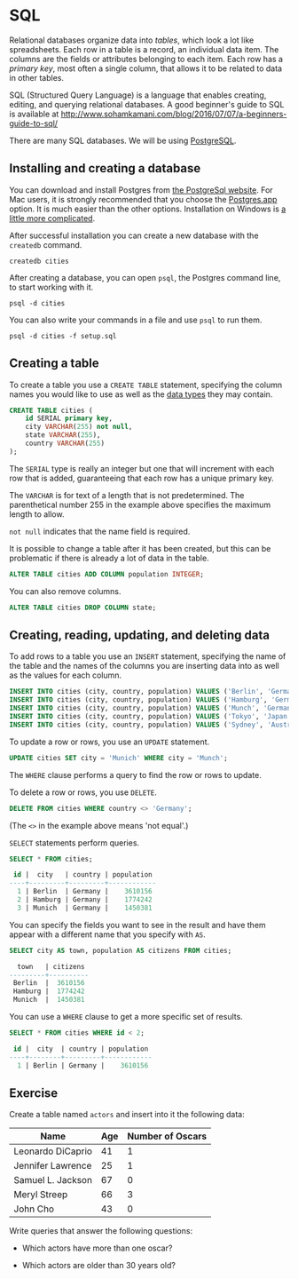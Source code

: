 # SQL

Relational databases organize data into _tables_, which look a lot like spreadsheets. Each row in a table is a record, an individual data item. The columns are the fields or attributes belonging to each item. Each row has a _primary key_, most often a single column, that allows it to be related to data in other tables.

SQL (Structured Query Language) is a language that enables creating, editing, and querying relational databases. A good beginner's guide to SQL is available at <a href="http://www.sohamkamani.com/blog/2016/07/07/a-beginners-guide-to-sql/">http://www.sohamkamani.com/blog/2016/07/07/a-beginners-guide-to-sql/</a>

There are many SQL databases. We will be using <a href="https://www.postgresql.org/">PostgreSQL</a>.

## Installing and creating a database

You can download and install Postgres from <a href="https://www.postgresql.org/download/">the PostgreSql website</a>. For Mac users, it is strongly recommended that you choose the [Postgres.app](http://postgresapp.com/) option. It is much easier than the other options. Installation on Windows is [a little more complicated](win.md).

After successful installation you can create a new database with the `createdb` command.

```
createdb cities
```

After creating a database, you can open `psql`, the Postgres command line, to start working with it.

```
psql -d cities
```

You can also write your commands in a file and use `psql` to run them.

```
psql -d cities -f setup.sql
```

## Creating a table

To create a table you use a `CREATE TABLE` statement, specifying the column names you would like to use as well as the <a href="https://www.postgresql.org/docs/9.5/static/datatype.html">data types</a> they may contain.

```sql
CREATE TABLE cities (
    id SERIAL primary key,
    city VARCHAR(255) not null,
    state VARCHAR(255),
    country VARCHAR(255)
);
```

The `SERIAL` type is really an integer but one that will increment with each row that is added, guaranteeing that each row has a unique primary key.

The `VARCHAR` is for text of a length that is not predetermined. The parenthetical number 255 in the example above specifies the maximum length to allow.

`not null` indicates that the name field is required.

It is possible to change a table after it has been created, but this can be problematic if there is already a lot of data in the table.

```sql
ALTER TABLE cities ADD COLUMN population INTEGER;
```

You can also remove columns.

```sql
ALTER TABLE cities DROP COLUMN state;
```

## Creating, reading, updating, and deleting data

To add rows to a table you use an `INSERT` statement, specifying the name of the table and the names of the columns you are inserting data into as well as the values for each column.

```sql
INSERT INTO cities (city, country, population) VALUES ('Berlin', 'Germany', 3610156);
INSERT INTO cities (city, country, population) VALUES ('Hamburg', 'Germany', 1774242);
INSERT INTO cities (city, country, population) VALUES ('Munch', 'Germany', 1450381);
INSERT INTO cities (city, country, population) VALUES ('Tokyo', 'Japan', 13617445);
INSERT INTO cities (city, country, population) VALUES ('Sydney', 'Australia', 4921000);
```

To update a row or rows, you use an `UPDATE` statement.

```sql
UPDATE cities SET city = 'Munich' WHERE city = 'Munch';
```

The `WHERE` clause performs a query to find the row or rows to update.

To delete a row or rows, you use `DELETE`.

```sql
DELETE FROM cities WHERE country <> 'Germany';
```

(The `<>` in the example above means 'not equal'.)

`SELECT` statements perform queries.

```sql
SELECT * FROM cities;

 id |  city   | country | population 
----+---------+---------+------------
  1 | Berlin  | Germany |    3610156
  2 | Hamburg | Germany |    1774242
  3 | Munich  | Germany |    1450381
```

You can specify the fields you want to see in the result and have them appear with a different name that you specify with `AS`.

```sql
SELECT city AS town, population AS citizens FROM cities;

  town   | citizens 
---------+----------
 Berlin  |  3610156
 Hamburg |  1774242
 Munich  |  1450381
```

You can use a `WHERE` clause to get a more specific set of results.

```sql
SELECT * FROM cities WHERE id < 2;

 id |  city  | country | population 
----+--------+---------+------------
  1 | Berlin | Germany |    3610156
```

## Exercise

 Create a table named `actors` and insert into it the following data:

| Name              | Age  | Number of Oscars |
| ----------------- | ---- | ---------------- |
| Leonardo DiCaprio | 41   | 1                |
| Jennifer Lawrence | 25   | 1                |
| Samuel L. Jackson | 67   | 0                |
| Meryl Streep      | 66   | 3                |
| John Cho          | 43   | 0                |

Write queries that answer the following questions:

* Which actors have more than one oscar?

* Which actors are older than 30 years old?
